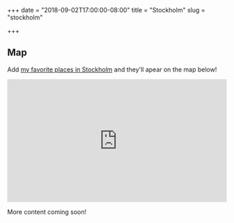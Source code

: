 +++
date = "2018-09-02T17:00:00-08:00"
title = "Stockholm"
slug = "stockholm"

+++

## Map

Add [my favorite places in Stockholm](https://goo.gl/maps/c8Sj6vjaHPm) and
they'll apear on the map below!

<div style="position: relative; padding-bottom: 56.25%; height: 0; overflow: hidden;">
  <iframe src="https://www.google.com/maps/embed/v1/place?q=stockholm&key=AIzaSyDLYiOj_9ow-VnEoGuZ0_4wG7K0c4vuoQo" allowfullscreen style="position: absolute; top: 0; left: 0; width: 100%; height: 100%; border:0;"></iframe>
</div>

More content coming soon!